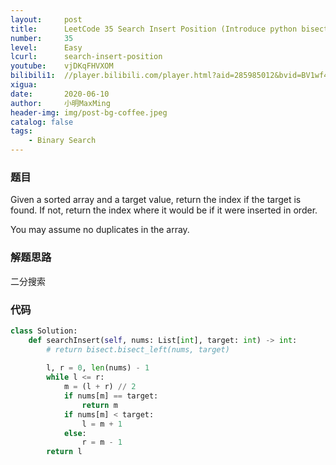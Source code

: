 ```yaml
---
layout:     post
title:      LeetCode 35 Search Insert Position (Introduce python bisect) (Python)
number:     35
level:      Easy
lcurl:      search-insert-position
youtube:    vjDKqFHVXOM
bilibili1:  //player.bilibili.com/player.html?aid=285985012&bvid=BV1wf4y1m7Ue&cid=200604236&page=1
xigua:      
date:       2020-06-10
author:     小明MaxMing
header-img: img/post-bg-coffee.jpeg
catalog: false
tags:
    - Binary Search
---
```


### 题目

Given a sorted array and a target value, return the index if the target is found. If not, return the index where it would be if it were inserted in order.

You may assume no duplicates in the array.

### 解题思路

二分搜索

### 代码
```python
class Solution:
    def searchInsert(self, nums: List[int], target: int) -> int:
        # return bisect.bisect_left(nums, target)
        
        l, r = 0, len(nums) - 1
        while l <= r:
            m = (l + r) // 2
            if nums[m] == target:
                return m
            if nums[m] < target:
                l = m + 1
            else:
                r = m - 1
        return l
```
